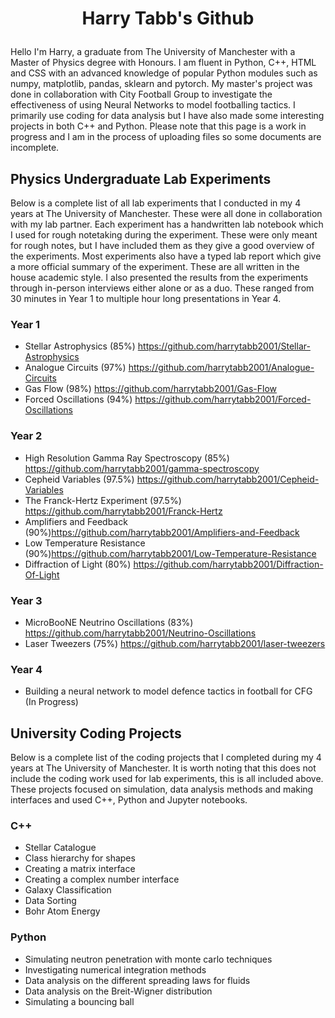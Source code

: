 # <p align="center">Harry Tabb's Github</p>

Hello I'm Harry, a graduate from The University of Manchester with a Master of Physics degree with Honours.
I am fluent in Python, C++, HTML and CSS with an advanced knowledge of popular Python modules such as numpy, matplotlib, pandas, sklearn and pytorch.
My master's project was done in collaboration with City Football Group to investigate the effectiveness of using Neural Networks to model footballing tactics. 
I primarily use coding for data analysis but I have also made some interesting projects in both C++ and Python.
Please note that this page is a work in progress and I am in the process of uploading files so some documents are incomplete.

## Physics Undergraduate Lab Experiments
Below is a complete list of all lab experiments that I conducted in my 4 years at The University of Manchester. These were all done in collaboration with my lab partner.
Each experiment has a handwritten lab notebook which I used for rough notetaking during the experiment. These were only meant for rough notes, but I have included them as they give a good overview of the experiments.
Most experiments also have a typed lab report which give a more official summary of the experiment. These are all written in the house academic style.
I also presented the results from the experiments through in-person interviews either alone or as a duo. These ranged from 30 minutes in Year 1 to multiple hour long presentations in Year 4.
### Year 1
* Stellar Astrophysics (85%) https://github.com/harrytabb2001/Stellar-Astrophysics
* Analogue Circuits (97%) https://github.com/harrytabb2001/Analogue-Circuits
* Gas Flow (98%) https://github.com/harrytabb2001/Gas-Flow
* Forced Oscillations (94%) https://github.com/harrytabb2001/Forced-Oscillations

### Year 2
* High Resolution Gamma Ray Spectroscopy (85%) https://github.com/harrytabb2001/gamma-spectroscopy
* Cepheid Variables (97.5%) https://github.com/harrytabb2001/Cepheid-Variables
* The Franck-Hertz Experiment (97.5%) https://github.com/harrytabb2001/Franck-Hertz
* Amplifiers and Feedback (90%)https://github.com/harrytabb2001/Amplifiers-and-Feedback
* Low Temperature Resistance (90%)https://github.com/harrytabb2001/Low-Temperature-Resistance
* Diffraction of Light (80%) https://github.com/harrytabb2001/Diffraction-Of-Light

### Year 3
* MicroBooNE Neutrino Oscillations (83%) https://github.com/harrytabb2001/Neutrino-Oscillations
* Laser Tweezers (75%) https://github.com/harrytabb2001/laser-tweezers

### Year 4

* Building a neural network to model defence tactics in football for CFG (In Progress)

## University Coding Projects
Below is a complete list of the coding projects that I completed during my 4 years at The University of Manchester. It is worth noting that this does not include the coding work used for lab experiments, this is all included above.  These projects focused on simulation, data analysis methods and making interfaces and used C++, Python and Jupyter notebooks. 

### C++
* Stellar Catalogue
* Class hierarchy for shapes
* Creating a matrix interface
* Creating a complex number interface
* Galaxy Classification
* Data Sorting
* Bohr Atom Energy

### Python
* Simulating neutron penetration with monte carlo techniques
* Investigating numerical integration methods
* Data analysis on the different spreading laws for fluids
* Data analysis on the Breit-Wigner distribution
* Simulating a bouncing ball

